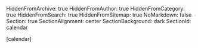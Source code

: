 HiddenFromArchive: true
HiddenFromAuthor: true
HiddenFromCategory: true
HiddenFromSearch: true
HiddenFromSitemap: true
NoMarkdown: false
Section: true
SectionAlignment: center
SectionBackground: dark
SectionId: calendar

[calendar]